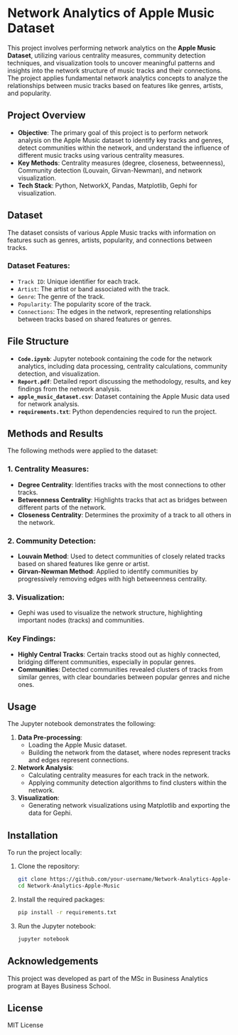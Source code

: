 # Network Analytics of Apple Music Dataset

This project involves performing network analytics on the **Apple Music Dataset**, utilizing various centrality measures, community detection techniques, and visualization tools to uncover meaningful patterns and insights into the network structure of music tracks and their connections. The project applies fundamental network analytics concepts to analyze the relationships between music tracks based on features like genres, artists, and popularity.

## Project Overview

- **Objective**: The primary goal of this project is to perform network analysis on the Apple Music dataset to identify key tracks and genres, detect communities within the network, and understand the influence of different music tracks using various centrality measures.
- **Key Methods**: Centrality measures (degree, closeness, betweenness), Community detection (Louvain, Girvan-Newman), and network visualization.
- **Tech Stack**: Python, NetworkX, Pandas, Matplotlib, Gephi for visualization.

## Dataset

The dataset consists of various Apple Music tracks with information on features such as genres, artists, popularity, and connections between tracks.

### Dataset Features:
- `Track ID`: Unique identifier for each track.
- `Artist`: The artist or band associated with the track.
- `Genre`: The genre of the track.
- `Popularity`: The popularity score of the track.
- `Connections`: The edges in the network, representing relationships between tracks based on shared features or genres.

## File Structure

- **`Code.ipynb`**: Jupyter notebook containing the code for the network analytics, including data processing, centrality calculations, community detection, and visualization.
- **`Report.pdf`**: Detailed report discussing the methodology, results, and key findings from the network analysis.
- **`apple_music_dataset.csv`**: Dataset containing the Apple Music data used for network analysis.
- **`requirements.txt`**: Python dependencies required to run the project.

## Methods and Results

The following methods were applied to the dataset:

### 1. Centrality Measures:
- **Degree Centrality**: Identifies tracks with the most connections to other tracks.
- **Betweenness Centrality**: Highlights tracks that act as bridges between different parts of the network.
- **Closeness Centrality**: Determines the proximity of a track to all others in the network.

### 2. Community Detection:
- **Louvain Method**: Used to detect communities of closely related tracks based on shared features like genre or artist.
- **Girvan-Newman Method**: Applied to identify communities by progressively removing edges with high betweenness centrality.

### 3. Visualization:
- Gephi was used to visualize the network structure, highlighting important nodes (tracks) and communities.

### Key Findings:
- **Highly Central Tracks**: Certain tracks stood out as highly connected, bridging different communities, especially in popular genres.
- **Communities**: Detected communities revealed clusters of tracks from similar genres, with clear boundaries between popular genres and niche ones.

## Usage

The Jupyter notebook demonstrates the following:
1. **Data Pre-processing**:
    - Loading the Apple Music dataset.
    - Building the network from the dataset, where nodes represent tracks and edges represent connections.
2. **Network Analysis**:
    - Calculating centrality measures for each track in the network.
    - Applying community detection algorithms to find clusters within the network.
3. **Visualization**:
    - Generating network visualizations using Matplotlib and exporting the data for Gephi.

## Installation

To run the project locally:

1. Clone the repository:
    ```bash
    git clone https://github.com/your-username/Network-Analytics-Apple-Music.git
    cd Network-Analytics-Apple-Music
    ```

2. Install the required packages:
    ```bash
    pip install -r requirements.txt
    ```

3. Run the Jupyter notebook:
    ```bash
    jupyter notebook
    ```

## Acknowledgements

This project was developed as part of the MSc in Business Analytics program at Bayes Business School.

## License

MIT License
